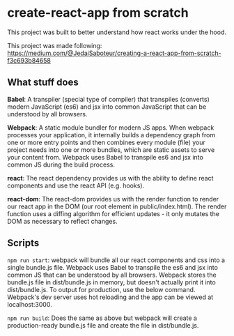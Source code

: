 # create-react-app from scratch

This project was built to better understand how react works under the hood.

This project was made following: https://medium.com/@JedaiSaboteur/creating-a-react-app-from-scratch-f3c693b84658

## What stuff does

**Babel**: A transpiler (special type of compiler) that transpiles (converts) modern JavaScript (es6) and jsx into common JavaScript that can be understood by all browsers.

**Webpack**: A static module bundler for modern JS apps. When webpack processes your application, it internally builds a dependency graph from one or more entry points and then combines every module (file) your project needs into one or more bundles, which are static assets to serve your content from. Webpack uses Babel to transpile es6 and jsx into common JS during the build process.

**react**: The react dependency provides us with the ability to define react components and use the react API (e.g. hooks).

**react-dom**: The react-dom provides us with the render function to render our react app in the DOM (our root element in public/index.html). The render function uses a diffing algorithm for efficient updates - it only mutates the DOM as necessary to reflect changes.

## Scripts

`npm run start`: webpack will bundle all our react components and css into a single bundle.js file. Webpack uses Babel to transpile the es6 and jsx into common JS that can be understood by all browsers. Webpack stores the bundle.js file in dist/bundle.js in memory, but doesn't actually print it into dist/bundle.js. To output for production, use the below command. Webpack's dev server uses hot reloading and the app can be viewed at localhost:3000.

`npm run build`: Does the same as above but webpack will create a production-ready bundle.js file and create the file in dist/bundle.js.
